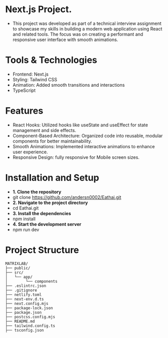 # Next.js Project.
- This project was developed as part of a technical interview assignment to showcase my skills in building a modern web application using React and related tools. The focus was on creating a performant and responsive user interface with smooth animations.
# Tools & Technologies
- Frontend: Next.js
- Styling: Tailwind CSS 
- Animation: Added smooth transitions and interactions
- TypeScript

# Features
- React Hooks: Utilized hooks like useState and useEffect for state management and side effects.
- Component-Based Architecture: Organized code into reusable, modular components for better maintainability.
- Smooth Animations: Implemented interactive animations to enhance user experience.
- Responsive Design: fully responsive for Mobile screen sizes.

# Installation and Setup 
- **1. Clone the repository**
- git clone https://github.com/andersn0002/Eathai.git
- **2. Navigate to the project directory**
- cd Eathai.git
- **3. Install the dependencies**
- npm install
- **4. Start the development server**
- npm run dev
# Project Structure
```plaintext
MATRIXLAB/     
├── public/            
├── src/               
│   └── app/
│        └── components                               
├── .eslintrc.json      
├── .gitignore          
├── netlify.toml       
├── next-env.d.ts      
├── next.config.mjs    
├── package-lock.json  
├── package.json        
├── postcss.config.mjs 
├── README.md           
├── tailwind.config.ts 
├── tsconfig.json       





